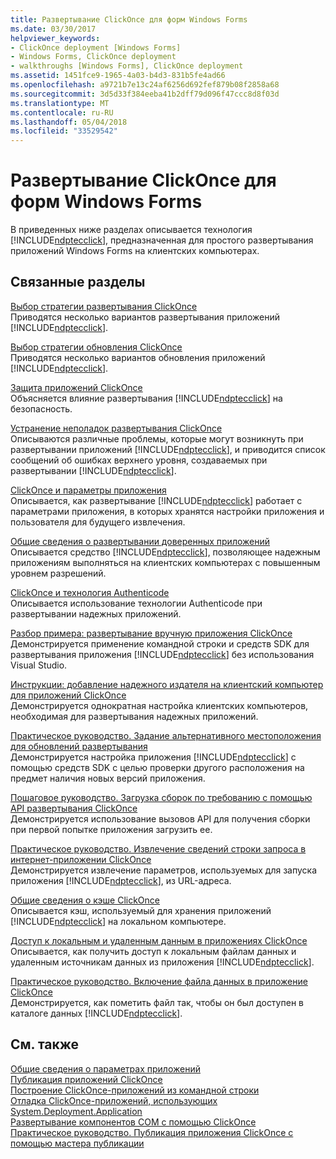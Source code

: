 ```yaml
---
title: Развертывание ClickOnce для форм Windows Forms
ms.date: 03/30/2017
helpviewer_keywords:
- ClickOnce deployment [Windows Forms]
- Windows Forms, ClickOnce deployment
- walkthroughs [Windows Forms], ClickOnce deployment
ms.assetid: 1451fce9-1965-4a03-b4d3-831b5fe4ad66
ms.openlocfilehash: a9721b7e13c24af6256d692fef879b08f2858a68
ms.sourcegitcommit: 3d5d33f384eeba41b2dff79d096f47ccc8d8f03d
ms.translationtype: MT
ms.contentlocale: ru-RU
ms.lasthandoff: 05/04/2018
ms.locfileid: "33529542"
---
```

# <a name="clickonce-deployment-for-windows-forms"></a>Развертывание ClickOnce для форм Windows Forms
В приведенных ниже разделах описывается технология [!INCLUDE[ndptecclick](../../../includes/ndptecclick-md.md)], предназначенная для простого развертывания приложений Windows Forms на клиентских компьютерах.  
  
## <a name="related-sections"></a>Связанные разделы  
 [Выбор стратегии развертывания ClickOnce](/visualstudio/deployment/choosing-a-clickonce-deployment-strategy)  
 Приводятся несколько вариантов развертывания приложений [!INCLUDE[ndptecclick](../../../includes/ndptecclick-md.md)].  
  
 [Выбор стратегии обновления ClickOnce](/visualstudio/deployment/choosing-a-clickonce-update-strategy)  
 Приводятся несколько вариантов обновления приложений [!INCLUDE[ndptecclick](../../../includes/ndptecclick-md.md)].  
  
 [Защита приложений ClickOnce](/visualstudio/deployment/securing-clickonce-applications)  
 Объясняется влияние развертывания [!INCLUDE[ndptecclick](../../../includes/ndptecclick-md.md)] на безопасность.  
  
 [Устранение неполадок развертывания ClickOnce](/visualstudio/deployment/troubleshooting-clickonce-deployments)  
 Описываются различные проблемы, которые могут возникнуть при развертывании приложений [!INCLUDE[ndptecclick](../../../includes/ndptecclick-md.md)], и приводится список сообщений об ошибках верхнего уровня, создаваемых при развертывании [!INCLUDE[ndptecclick](../../../includes/ndptecclick-md.md)].  
  
 [ClickOnce и параметры приложения](/visualstudio/deployment/clickonce-and-application-settings)  
 Описывается, как развертывание [!INCLUDE[ndptecclick](../../../includes/ndptecclick-md.md)] работает с параметрами приложения, в которых хранятся настройки приложения и пользователя для будущего извлечения.  
  
 [Общие сведения о развертывании доверенных приложений](/visualstudio/deployment/trusted-application-deployment-overview)  
 Описывается средство [!INCLUDE[ndptecclick](../../../includes/ndptecclick-md.md)], позволяющее надежным приложениям выполняться на клиентских компьютерах с повышенным уровнем разрешений.  
  
 [ClickOnce и технология Authenticode](/visualstudio/deployment/clickonce-and-authenticode)  
 Описывается использование технологии Authenticode при развертывании надежных приложений.  
  
 [Разбор примера: развертывание вручную приложения ClickOnce](/visualstudio/deployment/walkthrough-manually-deploying-a-clickonce-application)  
 Демонстрируется применение командной строки и средств SDK для развертывания приложения [!INCLUDE[ndptecclick](../../../includes/ndptecclick-md.md)] без использования Visual Studio.  
  
 [Инструкции: добавление надежного издателя на клиентский компьютер для приложений ClickOnce](/visualstudio/deployment/how-to-add-a-trusted-publisher-to-a-client-computer-for-clickonce-applications)  
 Демонстрируется однократная настройка клиентских компьютеров, необходимая для развертывания надежных приложений.  
  
 [Практическое руководство. Задание альтернативного местоположения для обновлений развертывания](/visualstudio/deployment/how-to-specify-an-alternate-location-for-deployment-updates)  
 Демонстрируется настройка приложения [!INCLUDE[ndptecclick](../../../includes/ndptecclick-md.md)] с помощью средств SDK с целью проверки другого расположения на предмет наличия новых версий приложения.  
  
 [Пошаговое руководство. Загрузка сборок по требованию с помощью API развертывания ClickOnce](/visualstudio/deployment/walkthrough-downloading-assemblies-on-demand-with-the-clickonce-deployment-api)  
 Демонстрируется использование вызовов API для получения сборки при первой попытке приложения загрузить ее.  
  
 [Практическое руководство. Извлечение сведений строки запроса в интернет-приложении ClickOnce](/visualstudio/deployment/how-to-retrieve-query-string-information-in-an-online-clickonce-application)  
 Демонстрируется извлечение параметров, используемых для запуска приложения [!INCLUDE[ndptecclick](../../../includes/ndptecclick-md.md)], из URL-адреса.  
  
 [Общие сведения о кэше ClickOnce](/visualstudio/deployment/clickonce-cache-overview)  
 Описывается кэш, используемый для хранения приложений [!INCLUDE[ndptecclick](../../../includes/ndptecclick-md.md)] на локальном компьютере.  
  
 [Доступ к локальным и удаленным данным в приложениях ClickOnce](/visualstudio/deployment/accessing-local-and-remote-data-in-clickonce-applications)  
 Описывается, как получить доступ к локальным файлам данных и удаленным источникам данных из приложения [!INCLUDE[ndptecclick](../../../includes/ndptecclick-md.md)].  
  
 [Практическое руководство. Включение файла данных в приложение ClickOnce](/visualstudio/deployment/how-to-include-a-data-file-in-a-clickonce-application)  
 Демонстрируется, как пометить файл так, чтобы он был доступен в каталоге данных [!INCLUDE[ndptecclick](../../../includes/ndptecclick-md.md)].  
  
## <a name="see-also"></a>См. также  
 [Общие сведения о параметрах приложений](../../../docs/framework/winforms/advanced/application-settings-overview.md)  
 [Публикация приложений ClickOnce](/visualstudio/deployment/publishing-clickonce-applications)  
 [Построение ClickOnce-приложений из командной строки](/visualstudio/deployment/building-clickonce-applications-from-the-command-line)  
 [Отладка ClickOnce-приложений, использующих System.Deployment.Application](http://msdn.microsoft.com/library/86f31948-2ca8-47c0-8e8b-c2b817bbf79f)  
 [Развертывание компонентов COM с помощью ClickOnce](/visualstudio/deployment/deploying-com-components-with-clickonce)  
 [Практическое руководство. Публикация приложения ClickOnce с помощью мастера публикации](/visualstudio/deployment/how-to-publish-a-clickonce-application-using-the-publish-wizard)
